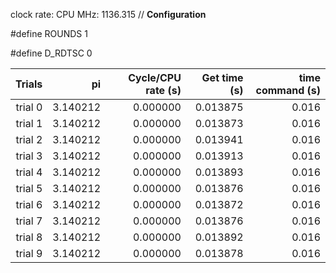 clock rate:
CPU MHz:             1136.315
// **Configuration**

#define ROUNDS 1

#define D_RDTSC 0

| Trials | pi | Cycle/CPU rate (s) | Get time (s) | time command (s) |
|-:|-:|-:|-:|-:|
| trial 0 |  3.140212 | 0.000000 | 0.013875 | 0.016 |
| trial 1 |  3.140212 | 0.000000 | 0.013873 | 0.016 |
| trial 2 |  3.140212 | 0.000000 | 0.013941 | 0.016 |
| trial 3 |  3.140212 | 0.000000 | 0.013913 | 0.016 |
| trial 4 |  3.140212 | 0.000000 | 0.013893 | 0.016 |
| trial 5 |  3.140212 | 0.000000 | 0.013876 | 0.016 |
| trial 6 |  3.140212 | 0.000000 | 0.013872 | 0.016 |
| trial 7 |  3.140212 | 0.000000 | 0.013876 | 0.016 |
| trial 8 |  3.140212 | 0.000000 | 0.013892 | 0.016 |
| trial 9 |  3.140212 | 0.000000 | 0.013878 | 0.016 |
